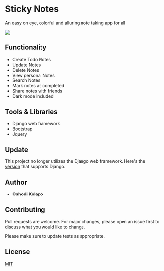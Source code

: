 # Sticky Notes

An easy on eye, colorful and alluring note taking app for all

![](https://github.com/Kolaposki/Stickynotes/blob/master/Screenshot.png?raw=true)

## Functionality

* Create Todo Notes
* Update Notes
* Delete Notes
* View personal Notes
* Search Notes
* Mark notes as completed
* Share notes with friends
* Dark mode included   
## Tools & Libraries

* Django web framework
* Bootstrap
* Jquery

## Update
This project no longer utilizes the Django web framework.
Here's the [version](https://github.com/Kolaposki/Stickynotes/releases/tag/v1.0) that supports Django.

## Author

* **Oshodi Kolapo**

## Contributing
Pull requests are welcome. For major changes, please open an issue first to discuss what you would like to change.

Please make sure to update tests as appropriate.

## License
[MIT](https://choosealicense.com/licenses/mit/)